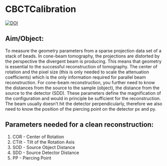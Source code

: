 # CBCTCalibration
[![DOI](https://zenodo.org/badge/DOI/10.5281/zenodo.15222362.svg)](https://doi.org/10.5281/zenodo.15222362)

## Aim/Object: 
To measure the geometry parameters from a sparse projection data set of a stack of
beads.
In cone-beam tomography, the projections are distorted by the perspective the divergent
beam is producing. This means that geometry is essential to the successful
reconstruction of tomography. The center of rotation and the pixel size (this is only
needed to scale the attenuation coefficients) which is the only information required for
parallel beam reconstruction. For cone-beam reconstruction, you further need to know the
distances from the source to the sample (object), the distance from the source to the detector
(SDD). These parameters define the magnification of the configuration and would in
principle be sufficient for the reconstruction. The beam usually doesn’t hit the detector
perpendicularly, therefore we also need to know the position of the piercing point on the
detector px and py.


## Parameters needed for a clean reconstruction: 

1. COR - Center of Rotation 
2. CTilt - Tilt of the Rotation Axis
3. SOD - Source Object Distance
4. SDD - Source Detector Distance
5. PP - Piercing Point 
